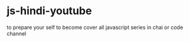 # js-hindi-youtube
to prepare your self to become cover all javascript series in chai or code channel 

